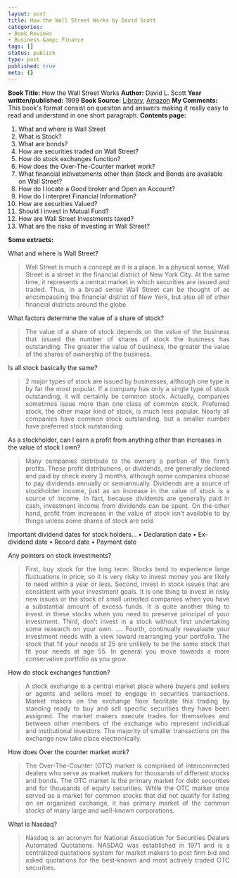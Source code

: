 ```yaml
---
layout: post
title: How the Wall Street Works by David Scott
categories:
- Book Reviews
- Business &amp; Finance
tags: []
status: publish
type: post
published: true
meta: {}
---
```

<strong>Book Title:</strong> How the Wall Street Works
<strong>Author:</strong> David L. Scott
<strong>Year written/published:</strong> 1999
<strong>Book Source:</strong> <a href="http://vistaweb.nlb.gov.sg/cgi-bin/cw_cgi?fullRecord+10627+3002+9357220+4+3">Library</a>, <a href="http://www.amazon.com/How-Wall-Street-Works-2nd/dp/0071341129/ref=sr_1_1/002-7792776-8528010?ie=UTF8&amp;s=books&amp;qid=1186674403&amp;sr=8-1">Amazon</a>
<strong>My Comments:</strong> This book's format consist on quesiton and answers making it really easy to read and understand in one short paragraph.
<strong>Contents page:</strong>
<ol>
	<li>What and where is Wall Street</li>
	<li>What is Stock?</li>
	<li>What are bonds?</li>
	<li>How are securities traded on Wall Street?</li>
	<li>How do stock exchanges function?</li>
	<li>How does the Over-The-Counter market work?</li>
	<li>What financial inb\vetsments other than Stock and Bonds are available on Wall Street?</li>
	<li>How do I locate a Good broker and Open an Account?</li>
	<li>How do I interpret Financial Information?</li>
	<li>How are securities Valued?</li>
	<li>Should I invest in Mutual Fund?</li>
	<li>How are Wall Street Investments taxed?</li>
	<li>What are the risks of investing in Wall Street?</li>
</ol>
<strong>Some extracts:</strong>

What and where is Wall Street?
<blockquote>
<p align="justify">Wall Street is much a concept as it is a place. In a physical sense, Wall Street is a street in the financial district of New York City. At the same time, it represents a central market in which securities are issued and traded. Thus, in a broad sense Wall Street can be thought of as encompassing the financial district of New York, but also all of other financial districts around the globe.</p>
</blockquote>
What factors determine the value of a share of stock?
<blockquote>
<p align="justify">The value of a share of stock depends on the value of the business that issued the number of shares of stock the business has outstanding. The greater the value of business, the greater the value of the shares of ownership of the business.</p>
</blockquote>
Is all stock basically the same?
<blockquote>
<p align="justify">2 major types of stock are issued by businesses, although one type is by far the most popular. If a company has only a single type of stock outstanding, it will certainly be common stock. Actually, companies sometimes issue more than one class of common stock. Preferred stock, the other major kind of stock, is much less popular. Nearly all companies have common stock outstanding, but a smaller number have preferred stock outstanding.</p>
</blockquote>
As a stockholder, can I earn a profit from anything other than increases in the value of stock I own?
<blockquote>
<p align="justify">Many companies distribute to the owners a portion of the firm’s profits. These profit distributions, or dividends, are generally declared and paid by check every 3 months, although some companies choose to pay dividends annually or semiannually. Dividends are a source of stockholder income, just as an increase in the value of stock is a source of income. In fact, because dividends are generally paid in cash, investment income from dividends can be spent. On the other hand, profit from increases in the value of stock isn’t available to by things unless some shares of stock are sold.</p>
</blockquote>
Important dividend dates for stock holders…
• Declaration date
• Ex-dividend date
• Record date
• Payment date

Any pointers on stock investments?
<blockquote>
<p align="justify">First, buy stock for the long term. Stocks tend to experience large fluctuations in price, so it is very risky to invest money you are likely to need within a year or less.
Second, invest in stock issues that are consistent with your investment goals. It is one thing to invest in risky new issues or the stock of small untested companies when you have a substantial amount of excess funds. It is quite another thing to invest in these stocks when you need to preserve principal of your investment.
Third, don’t invest in a stock without first undertaking some research on your own. ….
Fourth, continually reevaluate your investment needs with a view toward rearranging your portfolio. The stock that fit your needs at 25 are unlikely to be the same stock that fit your needs at age 55. In general you move towards a more conservative portfolio as you grow.</blockquote>
How do stock exchanges function?
<blockquote>
<p align="justify">A stock exchange is a central market place where buyers and sellers or agents and sellers meet to engage in securities transactions. Market makers on the exchange floor facilitate this trading by standing ready to buy and sell specific securities they have been assigned. The market makers execute trades for themselves and between other members of the exchange who represent individual and institutional investors. The majority of smaller transactions on the exchange now take place electronically.</p>
</blockquote>
How does Over the counter market work?
<blockquote>
<p align="justify">The Over-The-Counter (OTC) market is comprised of interconnected dealers who serve as market makers for thousands of different stocks and bonds. The OTC market is the primary market for debt securities and for thousands of equity securities. While the OTC marker once served as a market for common stocks that did not qualify for listing on an organized exchange, it has primary market of the common stocks of many large and well-known corporations.</p>
</blockquote>
What is Nasdaq?
<blockquote>
<p align="justify">Nasdaq is an acronym for National Association for Securities Dealers Automated Quotations. NASDAQ was established in 1971 and is a centralized quotations system for market makers to post firm bid and asked quotations for the best-known and most actively traded OTC securities.</p>
</blockquote>
